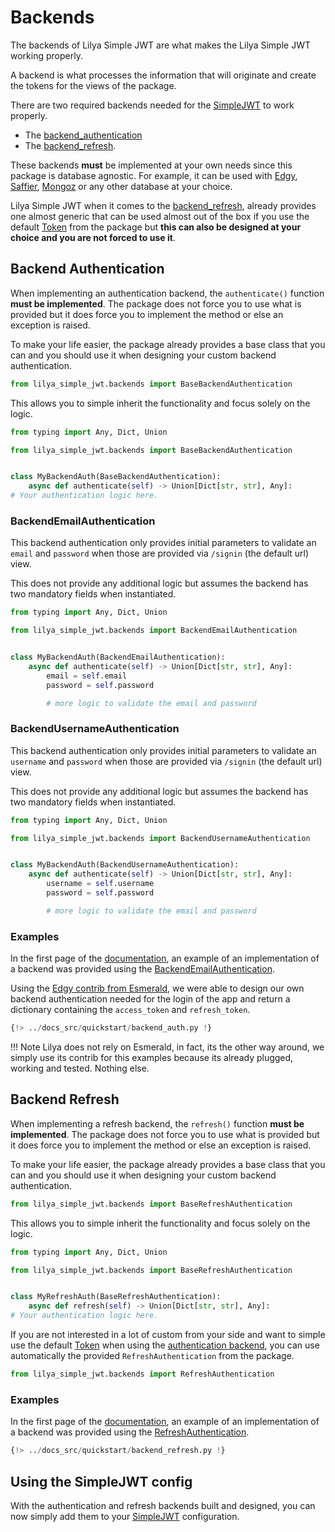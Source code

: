 # Backends

The backends of Lilya Simple JWT are what makes the Lilya Simple JWT working properly.

A backend is what processes the information that will originate and create the tokens for the
views of the package.

There are two required backends needed for the [SimpleJWT](./simple-jwt.md) to work properly.

* The [backend_authentication](#backend-authentication)
* The [backend_refresh](#backend-refresh).

These backends **must** be implemented at your own needs since this package is database agnostic.
For example, it can be used with [Edgy](https://edgy.tarsild.io), [Saffier](https://saffier.tarsild.io),
[Mongoz](https://mongoz.tarsild.io) or any other database at your choice.

Lilya Simple JWT when it comes to the [backend_refresh](#backend-refresh), already provides one
almost generic that can be used almost out of the box if you use the default [Token](./token.md) from
the package but **this can also be designed at your choice and you are not forced to use it**.

## Backend Authentication

When implementing an authentication backend, the `authenticate()` function **must be implemented**. The package does
not force you to use what is provided but it does force you to implement the method or else an
exception is raised.

To make your life easier, the package already provides a base class that you can and you should use
it when designing your custom backend authentication.

```python
from lilya_simple_jwt.backends import BaseBackendAuthentication
```

This allows you to simple inherit the functionality and focus solely on the logic.

```python
from typing import Any, Dict, Union

from lilya_simple_jwt.backends import BaseBackendAuthentication


class MyBackendAuth(BaseBackendAuthentication):
    async def authenticate(self) -> Union[Dict[str, str], Any]:
# Your authentication logic here.
```

### BackendEmailAuthentication

This backend authentication only provides initial parameters to validate an `email` and `password`
when those are provided via `/signin` (the default url) view.

This does not provide any additional logic but assumes the backend has two mandatory fields when
instantiated.

```python
from typing import Any, Dict, Union

from lilya_simple_jwt.backends import BackendEmailAuthentication


class MyBackendAuth(BackendEmailAuthentication):
    async def authenticate(self) -> Union[Dict[str, str], Any]:
        email = self.email
        password = self.password

        # more logic to validate the email and password
```

### BackendUsernameAuthentication

This backend authentication only provides initial parameters to validate an `username` and `password`
when those are provided via `/signin` (the default url) view.

This does not provide any additional logic but assumes the backend has two mandatory fields when
instantiated.

```python
from typing import Any, Dict, Union

from lilya_simple_jwt.backends import BackendUsernameAuthentication


class MyBackendAuth(BackendUsernameAuthentication):
    async def authenticate(self) -> Union[Dict[str, str], Any]:
        username = self.username
        password = self.password

        # more logic to validate the email and password
```

### Examples

In the first page of the [documentation](./index.md), an example of an implementation of a backend
was provided using the [BackendEmailAuthentication](#backendemailauthentication).

Using the [Edgy contrib from Esmerald](https://esmerald.dev/databases/edgy/models/), we were able to
design our own backend authentication needed for the login of the app and return a dictionary containing
the `access_token` and `refresh_token`.

```python title="myapp/apps/accounts/backends.py"
{!> ../docs_src/quickstart/backend_auth.py !}
```

!!! Note
    Lilya does not rely on Esmerald, in fact, its the other way around, we simply use its contrib for this examples because
    its already plugged, working and tested. Nothing else.

## Backend Refresh

When implementing a refresh backend, the `refresh()` function **must be implemented**. The package does
not force you to use what is provided but it does force you to implement the method or else an
exception is raised.

To make your life easier, the package already provides a base class that you can and you should use
it when designing your custom backend authentication.

```python
from lilya_simple_jwt.backends import BaseRefreshAuthentication
```

This allows you to simple inherit the functionality and focus solely on the logic.

```python
from typing import Any, Dict, Union

from lilya_simple_jwt.backends import BaseRefreshAuthentication


class MyRefreshAuth(BaseRefreshAuthentication):
    async def refresh(self) -> Union[Dict[str, str], Any]:
# Your authentication logic here.
```

If you are not interested in a lot of custom from your side and want to simple use the default [Token](./token.md)
when using the [authentication backend](#backend-authentication), you can use automatically the provided
`RefreshAuthentication` from the package.

```python
from lilya_simple_jwt.backends import RefreshAuthentication
```

### Examples

In the first page of the [documentation](./index.md), an example of an implementation of a backend
was provided using the [RefreshAuthentication](#backend-refresh).

```python
{!> ../docs_src/quickstart/backend_refresh.py !}
```

## Using the SimpleJWT config

With the authentication and refresh backends built and designed, you can now simply add them to your
[SimpleJWT](./simple-jwt.md) configuration.
